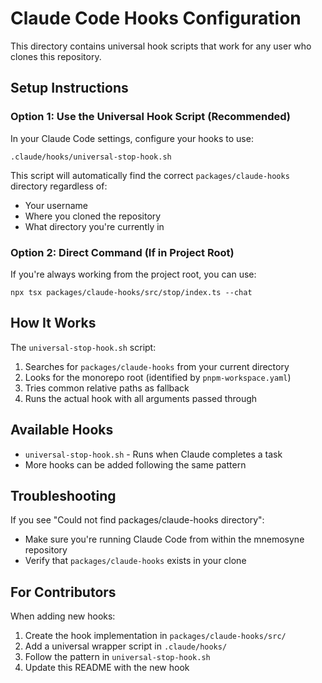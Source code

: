 # Claude Code Hooks Configuration

This directory contains universal hook scripts that work for any user who clones this repository.

## Setup Instructions

### Option 1: Use the Universal Hook Script (Recommended)

In your Claude Code settings, configure your hooks to use:

```
.claude/hooks/universal-stop-hook.sh
```

This script will automatically find the correct `packages/claude-hooks` directory regardless of:
- Your username
- Where you cloned the repository  
- What directory you're currently in

### Option 2: Direct Command (If in Project Root)

If you're always working from the project root, you can use:

```
npx tsx packages/claude-hooks/src/stop/index.ts --chat
```

## How It Works

The `universal-stop-hook.sh` script:
1. Searches for `packages/claude-hooks` from your current directory
2. Looks for the monorepo root (identified by `pnpm-workspace.yaml`)
3. Tries common relative paths as fallback
4. Runs the actual hook with all arguments passed through

## Available Hooks

- `universal-stop-hook.sh` - Runs when Claude completes a task
- More hooks can be added following the same pattern

## Troubleshooting

If you see "Could not find packages/claude-hooks directory":
- Make sure you're running Claude Code from within the mnemosyne repository
- Verify that `packages/claude-hooks` exists in your clone

## For Contributors

When adding new hooks:
1. Create the hook implementation in `packages/claude-hooks/src/`
2. Add a universal wrapper script in `.claude/hooks/`
3. Follow the pattern in `universal-stop-hook.sh`
4. Update this README with the new hook